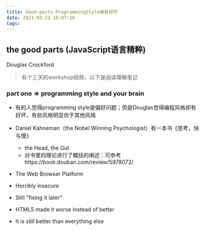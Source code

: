 ```yaml
---
title: Good-parts-ProgrammingStyle确有好坏
date: 2021-03-21 16:07:18
tags:
---
```


## the good parts (JavaScript语言精粹)
Douglas Crockford

> 有个三天的workshop视频，以下是阅读理解笔记

### part one => programming style and your brain

- 有的人觉得programming style是偏好问题；但是Douglas觉得编程风格却有好坏，有些风格明显优于其他风格

- Daniel Kahneman（the Nobel Winning Psychologist）有一本书《思考，快与慢》
  - the Head, the Gut
  - 对书里的理论进行了概括的阐述：可参考https://book.douban.com/review/5978072/
  
- The Web Browser Platform
 - Horribly insecure
 - Still "fixing it later"
 - HTML5 made it worse instead of better
 - It is still better than everything else



